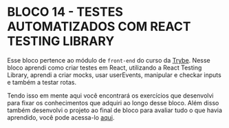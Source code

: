 # BLOCO 14 - TESTES AUTOMATIZADOS COM REACT TESTING LIBRARY

Esse bloco pertence ao módulo de `front-end` do curso da [Trybe](https://www.betrybe.com/). Nesse bloco aprendi como criar testes em React, utilizando a React Testing Library, aprendi a criar mocks, usar userEvents, manipular e checkar inputs e também a testar rotas.

Tendo isso em mente aqui você encontrará os exercí­cios que desenvolvi para fixar os conhecimentos que adquiri ao longo desse bloco. Além disso também desenvolvi o projeto ao final de bloco para avaliar tudo o que havia aprendido, você pode acessa-lo [aqui](https://github.com/FabioSC05/Bloco-14-React-Testing-Library).
